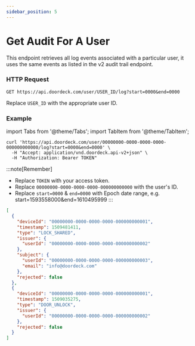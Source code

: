 ```yaml
---
sidebar_position: 5
---
```


# Get Audit For A User

This endpoint retrieves all log events associated with a particular user, it uses the same events as listed in the v2 audit trail endpoint.

### HTTP Request

`GET https://api.doordeck.com/user/USER_ID/log?start=0000&end=0000`

Replace `USER_ID` with the appropriate user ID.

### Example

import Tabs from '@theme/Tabs';
import TabItem from '@theme/TabItem';

<Tabs>
<TabItem value="request" label="Request">

```shell showLineNumbers title="CURL"
curl 'https://api.doordeck.com/user/00000000-0000-0000-0000-000000000000/log?start=0000&end=0000' \
  -H "Accept: application/vnd.doordeck.api-v2+json" \
  -H "Authorization: Bearer TOKEN"
```

:::note[Remember]
* Replace `TOKEN` with your access token.
* Replace `00000000-0000-0000-0000-000000000000` with the user's ID.
* Replace `start=0000` & `end=0000` with Epoch date range, e.g. start=1593558000&end=1610495999
:::

</TabItem>
<TabItem value="response" label="Response">

```json showLineNumbers title="JSON"
[
  {
    "deviceId": "00000000-0000-0000-0000-000000000001",
    "timestamp": 1509481411,
    "type": "LOCK_SHARED",
    "issuer": {
      "userId": "00000000-0000-0000-0000-000000000002"
    },
    "subject": {
      "userId": "00000000-0000-0000-0000-000000000003",
      "email": "info@doordeck.com"
    },
    "rejected": false
  },
  {
    "deviceId": "00000000-0000-0000-0000-000000000001",
    "timestamp": 1509035275,
    "type": "DOOR_UNLOCK",
    "issuer": {
      "userId": "00000000-0000-0000-0000-000000000002"
    },
    "rejected": false
  }
]
```

</TabItem>
</Tabs>
